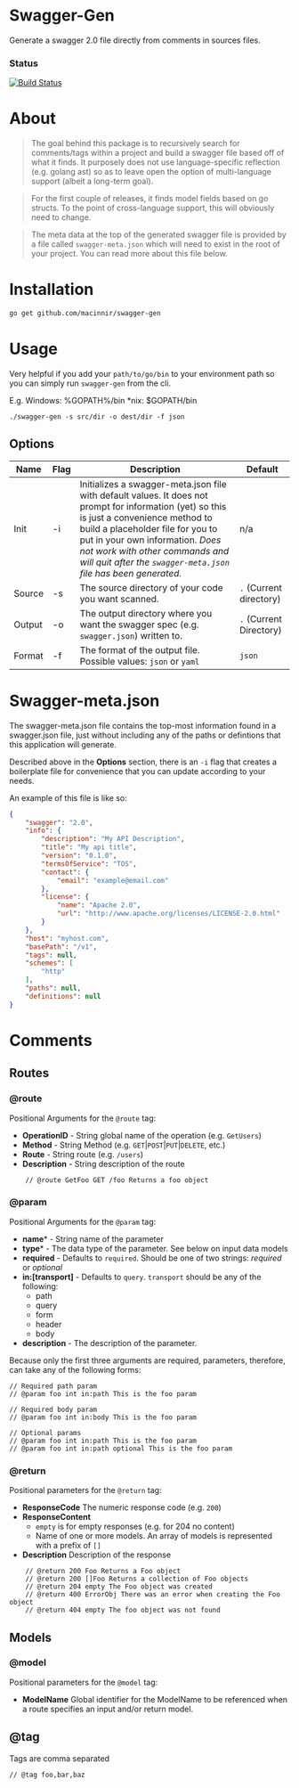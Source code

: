 # Swagger-Gen

Generate a swagger 2.0 file directly from comments in sources files. 

### Status
[![Build Status](https://travis-ci.org/macinnir/swagger-gen.svg?branch=master)](https://travis-ci.org/macinnir/swagger-gen)

# About

> The goal behind this package is to recursively search for comments/tags within a project and build a swagger file based off of what it finds. It purposely does not use language-specific reflection (e.g. golang ast) so as to leave open the option of multi-language support (albeit a long-term goal).  

> For the first couple of releases, it finds model fields based on go structs.  To the point of cross-language support, this will obviously need to change. 

> The meta data at the top of the generated swagger file is provided by a file called `swagger-meta.json` which will need to exist in the root of your project. You can read more about this file below.

# Installation
```bash
go get github.com/macinnir/swagger-gen 

```

# Usage
Very helpful if you add your `path/to/go/bin` to your environment path so you can simply run `swagger-gen` from the cli. 

E.g. Windows: %GOPATH%/bin
*nix: $GOPATH/bin

```
./swagger-gen -s src/dir -o dest/dir -f json
```

## Options
Name | Flag | Description | Default 
---- | ---- | ----------- | -------
Init | -i | Initializes a swagger-meta.json file with default values. It does not prompt for information (yet) so this is just a convenience method to build a placeholder file for you to put in your own information. *Does not work with other commands and will quit after the `swagger-meta.json` file has been generated.* | n/a
Source | -s | The source directory of your code you want scanned. | `.` (Current directory)
Output | -o | The output directory where you want the swagger spec (e.g. `swagger.json`) written to. | `.` (Current Directory)
Format | -f | The format of the output file. Possible values: `json` or `yaml` | `json` 

# Swagger-meta.json

The swagger-meta.json file contains the top-most information found in a swagger.json file, just without including any of the paths or defintions that this application will generate. 

Described above in the **Options** section, there is an `-i` flag that creates a boilerplate file for convenience that you can update according to your needs.


An example of this file is like so: 

```json
{
    "swagger": "2.0",
    "info": {
        "description": "My API Description",
        "title": "My api title",
        "version": "0.1.0",
        "termsOfService": "TOS",
        "contact": {
            "email": "example@email.com"
        },
        "license": {
            "name": "Apache 2.0",
            "url": "http://www.apache.org/licenses/LICENSE-2.0.html"
        }
    },
    "host": "myhost.com",
    "basePath": "/v1",
    "tags": null,
    "schemes": [
        "http"
    ],
    "paths": null,
    "definitions": null
}
```

# Comments

## Routes 

### @route 

Positional Arguments for the `@route` tag:

- **OperationID** - String global name of the operation (e.g. `GetUsers`)
- **Method** - String Method (e.g. `GET`|`POST`|`PUT`|`DELETE`, etc.)
- **Route** - String route (e.g. `/users`)
- **Description** - String description of the route 

```
    // @route GetFoo GET /foo Returns a foo object 
```

### @param

Positional Arguments for the `@param` tag:

- **name*** - String name of the parameter
- **type*** - The data type of the parameter. See below on input data models
- **required** - Defaults to `required`. Should be one of two strings: *required* or *optional*
- **in:[transport]** - Defaults to `query`. `transport` should be any of the following:
    - path
    - query
    - form
    - header
    - body
- **description** - The description of the parameter.

Because only the first three arguments are required, parameters, therefore, can take any of the following forms:

```
// Required path param  
// @param foo int in:path This is the foo param

// Required body param 
// @param foo int in:body This is the foo param

// Optional params
// @param foo int in:path This is the foo param
// @param foo int in:path optional This is the foo param

```

### @return 

Positional parameters for the `@return` tag:

- **ResponseCode** The numeric response code (e.g. `200`)
- **ResponseContent**
    - `empty` is for empty responses (e.g. for 204 no content)
    - Name of one or more models. An array of models is represented with a prefix of `[]`
- **Description** Description of the response 

```
    // @return 200 Foo Returns a Foo object 
    // @return 200 []Foo Returns a collection of Foo objects 
    // @return 204 empty The Foo object was created
    // @return 400 ErrorObj There was an error when creating the Foo object
    // @return 404 empty The foo object was not found 
```

## Models 

### @model

Positional parameters for the `@model` tag:
- **ModelName** Global identifier for the ModelName to be referenced when a route specifies an input and/or return model.


## @tag

Tags are comma separated 

```
// @tag foo,bar,baz
```